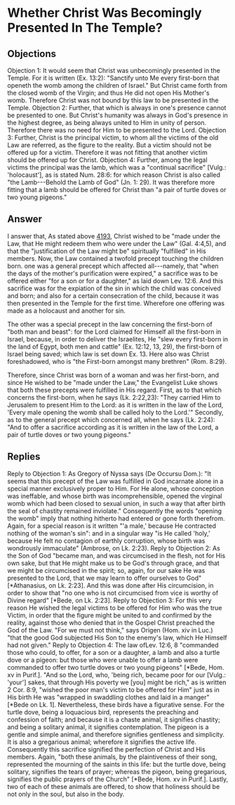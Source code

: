 # Whether Christ Was Becomingly Presented In The Temple?
## Objections
Objection 1: It would seem that Christ was unbecomingly presented in the Temple. For it is written (Ex. 13:2): "Sanctify unto Me every first-born that openeth the womb among the children of Israel." But Christ came forth from the closed womb of the Virgin; and thus He did not open His Mother's womb. Therefore Christ was not bound by this law to be presented in the Temple.
Objection 2: Further, that which is always in one's presence cannot be presented to one. But Christ's humanity was always in God's presence in the highest degree, as being always united to Him in unity of person. Therefore there was no need for Him to be presented to the Lord.
Objection 3: Further, Christ is the principal victim, to whom all the victims of the old Law are referred, as the figure to the reality. But a victim should not be offered up for a victim. Therefore it was not fitting that another victim should be offered up for Christ.
Objection 4: Further, among the legal victims the principal was the lamb, which was a "continual sacrifice" [Vulg.: 'holocaust'], as is stated Num. 28:6: for which reason Christ is also called "the Lamb---Behold the Lamb of God" (Jn. 1: 29). It was therefore more fitting that a lamb should be offered for Christ than "a pair of turtle doves or two young pigeons."
## Answer

I answer that, As stated above [4193](A[1]), Christ wished to be "made under the Law, that He might redeem them who were under the Law" (Gal. 4:4,5), and that the "justification of the Law might be" spiritually "fulfilled" in His members. Now, the Law contained a twofold precept touching the children born. one was a general precept which affected all---namely, that "when the days of the mother's purification were expired," a sacrifice was to be offered either "for a son or for a daughter," as laid down Lev. 12:6. And this sacrifice was for the expiation of the sin in which the child was conceived and born; and also for a certain consecration of the child, because it was then presented in the Temple for the first time. Wherefore one offering was made as a holocaust and another for sin.

The other was a special precept in the law concerning the first-born of "both man and beast": for the Lord claimed for Himself all the first-born in Israel, because, in order to deliver the Israelites, He "slew every first-born in the land of Egypt, both men and cattle" (Ex. 12:12, 13, 29), the first-born of Israel being saved; which law is set down Ex. 13. Here also was Christ foreshadowed, who is "the First-born amongst many brethren" (Rom. 8:29).

Therefore, since Christ was born of a woman and was her first-born, and since He wished to be "made under the Law," the Evangelist Luke shows that both these precepts were fulfilled in His regard. First, as to that which concerns the first-born, when he says (Lk. 2:22,23): "They carried Him to Jerusalem to present Him to the Lord: as it is written in the law of the Lord, 'Every male opening the womb shall be called holy to the Lord.'" Secondly, as to the general precept which concerned all, when he says (Lk. 2:24): "And to offer a sacrifice according as it is written in the law of the Lord, a pair of turtle doves or two young pigeons."
## Replies
Reply to Objection 1: As Gregory of Nyssa says (De Occursu Dom.): "It seems that this precept of the Law was fulfilled in God incarnate alone in a special manner exclusively proper to Him. For He alone, whose conception was ineffable, and whose birth was incomprehensible, opened the virginal womb which had been closed to sexual union, in such a way that after birth the seal of chastity remained inviolate." Consequently the words "opening the womb" imply that nothing hitherto had entered or gone forth therefrom. Again, for a special reason is it written "'a male,' because He contracted nothing of the woman's sin": and in a singular way "is He called 'holy,' because He felt no contagion of earthly corruption, whose birth was wondrously immaculate" (Ambrose, on Lk. 2:23).
Reply to Objection 2: As the Son of God "became man, and was circumcised in the flesh, not for His own sake, but that He might make us to be God's through grace, and that we might be circumcised in the spirit; so, again, for our sake He was presented to the Lord, that we may learn to offer ourselves to God" [*Athanasius, on Lk. 2:23]. And this was done after His circumcision, in order to show that "no one who is not circumcised from vice is worthy of Divine regard" [*Bede, on Lk. 2:23].
Reply to Objection 3: For this very reason He wished the legal victims to be offered for Him who was the true Victim, in order that the figure might be united to and confirmed by the reality, against those who denied that in the Gospel Christ preached the God of the Law. "For we must not think," says Origen (Hom. xiv in Luc.) "that the good God subjected His Son to the enemy's law, which He Himself had not given."
Reply to Objection 4: The law ofLev. 12:6, 8 "commanded those who could, to offer, for a son or a daughter, a lamb and also a turtle dove or a pigeon: but those who were unable to offer a lamb were commanded to offer two turtle doves or two young pigeons" [*Bede, Hom. xv in Purif.]. "And so the Lord, who, 'being rich, became poor for our [Vulg.: 'your'] sakes, that through His poverty we [you] might be rich," as is written 2 Cor. 8:9, "wished the poor man's victim to be offered for Him" just as in His birth He was "wrapped in swaddling clothes and laid in a manger" [*Bede on Lk. 1]. Nevertheless, these birds have a figurative sense. For the turtle dove, being a loquacious bird, represents the preaching and confession of faith; and because it is a chaste animal, it signifies chastity; and being a solitary animal, it signifies contemplation. The pigeon is a gentle and simple animal, and therefore signifies gentleness and simplicity. It is also a gregarious animal; wherefore it signifies the active life. Consequently this sacrifice signified the perfection of Christ and His members. Again, "both these animals, by the plaintiveness of their song, represented the mourning of the saints in this life: but the turtle dove, being solitary, signifies the tears of prayer; whereas the pigeon, being gregarious, signifies the public prayers of the Church" [*Bede, Hom. xv in Purif.]. Lastly, two of each of these animals are offered, to show that holiness should be not only in the soul, but also in the body.